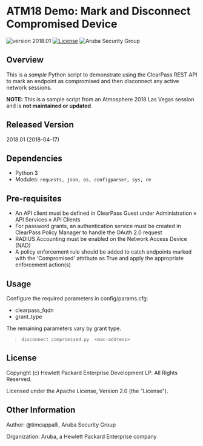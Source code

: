 
# ATM18 Demo: Mark and Disconnect Compromised Device

![version 2018.01](https://img.shields.io/badge/Version-2018.01-brightgreen.svg "version 2018.01") [![License](https://img.shields.io/badge/License-Apache%202.0-blue.svg)](https://opensource.org/licenses/Apache-2.0) ![Aruba Security Group](https://img.shields.io/badge/Source-Aruba_Security-orange.svg "Aruba Security Group")


## Overview
This is a _sample_ Python script to demonstrate using the ClearPass REST API to mark an endpoint as compromised and then disconnect any active network sessions.

__NOTE:__ This is a sample script from an Atmosphere 2018 Las Vegas session and is __not maintained or updated__.

## Released Version
2018.01 (2018-04-17)

## Dependencies
* Python 3
* Modules: `requests, json, os, configparser, sys, re`


## Pre-requisites
* An API client must be defined in ClearPass Guest under Administration » API Services » API Clients
* For password grants, an authentication service must be created in ClearPass Policy Manager to handle the OAuth 2.0 request
* RADIUS Accounting must be enabled on the Network Access Device (NAD)
* A  policy enforcement rule should be added to catch endpoints marked with the 'Compromised' attribute as True and apply the appropriate enforcement action(s)

## Usage
Configure the required parameters in config/params.cfg:
* clearpass_fqdn 
* grant_type

The remaining parameters vary by grant type.

> `disconnect_compromised.py  <mac-address>`

## License
Copyright (c) Hewlett Packard Enterprise Development LP. All Rights Reserved.

Licensed under the Apache License, Version 2.0 (the "License").

## Other Information
Author: @timcappalli, Aruba Security Group

Organization: Aruba, a Hewlett Packard Enterprise company
